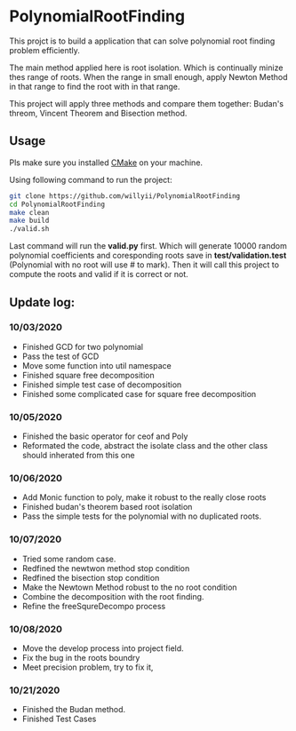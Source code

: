 # PolynomialRootFinding

This projct is to build a application that can solve polynomial root finding 
problem efficiently. 

The main method applied here is root isolation. Which is continually minize thes range of roots. When the range in small enough, apply Newton Method in that range to find the root with in that range.

This project will apply three methods and compare them together: Budan's threom, Vincent Theorem and Bisection method.

## Usage
Pls make sure you installed [CMake](https://cmake.org/) on your machine. 

Using following command to run the project:

```bash
git clone https://github.com/willyii/PolynomialRootFinding
cd PolynomialRootFinding
make clean
make build
./valid.sh
```

Last command will run the **valid.py** first. Which will generate 10000 random polynomial coefficients and coresponding roots save in **test/validation.test**
(Polynomial with no root will use # to mark). Then it will call this project to compute the roots and valid if it is correct or not.


## Update log:

### 10/03/2020
- Finished GCD for two polynomial
- Pass the test of GCD
- Move some function into util namespace
- Finished square free decomposition
- Finished simple test case of decomposition
- Finished some complicated case for square free decomposition

### 10/05/2020
- Finished the basic operator for ceof and Poly
- Reformated the code, abstract the isolate class and the other class should inherated from this one

### 10/06/2020
- Add Monic function to poly, make it robust to the really close roots
- Finished budan's theorem based root isolation
- Pass the simple tests for the polynomial with no duplicated roots.

### 10/07/2020
- Tried some random case.
- Redfined the newtwon method stop condition
- Redfined the bisection stop condition
- Make the Newtown Method robust to the no root condition
- Combine the decomposition with the root finding.
- Refine the freeSqureDecompo process

### 10/08/2020
- Move the develop process into project field.
- Fix the bug in the roots boundry
- Meet precision problem, try to fix it,

### 10/21/2020
- Finished the Budan method. 
- Finished Test Cases

